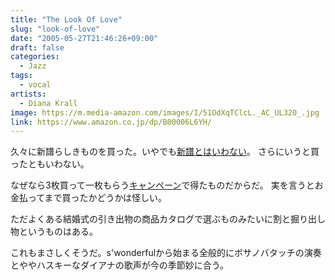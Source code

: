 ```yaml
---
title: "The Look Of Love"
slug: "look-of-love"
date: "2005-05-27T21:46:26+09:00"
draft: false
categories:
  - Jazz
tags:
  - vocal
artists:
  - Diana Krall
image: https://m.media-amazon.com/images/I/51OdXqTClcL._AC_UL320_.jpg
link: https://www.amazon.co.jp/dp/B00006L6YH/
---
```

久々に新譜らしきものを買った。いやでも[新譜とはいわない](/wp-content/archives/000287.html)。 さらにいうと買ったともいわない。
<!--more-->
なぜなら3枚買って一枚もらう[キャンペーン](http://www.universal-music.co.jp/classics/3buy1get/3buy1get.html)で得たものだからだ。 実を言うとお金払ってまで買ったかどうかは怪しい。 

ただよくある結婚式の引き出物の商品カタログで選ぶものみたいに割と掘り出し物というものはある。

これもまさしくそうだ。s'wonderfulから始まる全般的にボサノバタッチの演奏とややハスキーなダイアナの歌声が今の季節妙に合う。 
